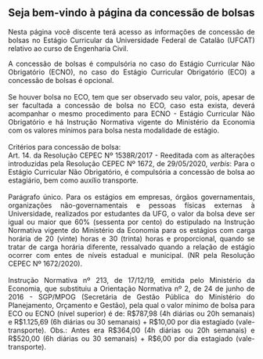 ## Seja bem-vindo à página da concessão de bolsas

<p align="justify">Nesta página você discente terá acesso as informações de concessão de bolsas no Estágio Curricular da Universidade Federal de Catalão (UFCAT) relativo ao curso de Engenharia Civil.</p>

<p align="justify">A concessão de bolsas é compulsória no caso do Estágio Curricular Não Obrigatório (ECNO), no caso do Estágio Curricular Obrigatório (ECO) a concessão de bolsas é opcional.<br>
<br>
Se houver bolsa no ECO, tem que ser observado seu valor, pois, apesar de ser facultada a concessão de bolsa no ECO, caso esta exista, deverá acompanhar o mesmo procedimento para ECNO - Estágio Curricular Não Obrigatório e há Instrução Normativa vigente do Ministério da Economia com os valores mínimos para bolsa nesta modalidade de estágio.<br>
<br>
Critérios para concessão de bolsa:  
<br>
Art. 14. da Resolução CEPEC Nº 1538R/2017 - Reeditada com as alterações introduzidas pela Resolução CEPEC Nº 1672, de 29/05/2020, <i>verbis</i>: Para o Estágio Curricular Não Obrigatório, é compulsória a concessão de bolsa ao estagiário, bem como auxílio transporte.<br>
<br>
Parágrafo único. Para os estágios em empresas, órgãos governamentais, organizações não-governamentais e pessoas físicas externas à Universidade, realizados por estudantes da UFG, o valor da bolsa deve ser igual ou maior que 60% (sessenta por cento) do estipulado na Instrução Normativa vigente do Ministério da Economia para os estágios com carga horária de 20 (vinte) horas e 30 (trinta) horas e proporcional, quando se tratar de carga horária diferente, ressalvado quando a relação de estágio ocorrer com entes de níveis estadual e municipal. (NR pela Resolução CEPEC Nº 1672/2020).<br>
<br>
Instrução Normativa nº 213, de 17/12/19, emitida pelo Ministério da Economia, que substituiu a Orientação Normativa nº 2, de 24 de junho de 2016 - SGP/MPOG (Secretária de Gestão Pública do Ministério do Planejamento, Orçamento e Gestão), pela qual o valor mínimo de bolsa para ECO ou ECNO (nível superior) é de: R$787,98 (4h diárias ou 20h semanais) e R$1.125,69 (6h diárias ou 30 semanais) + R$10,00 por dia estagiado (vale-transporte). Obs.: Antes era R$364,00 (4h diárias ou 20h semanais) e R$520,00 (6h diárias ou 30 semanais) + R$6,00 por dia estagiado (vale-transporte).<br>
</p>



